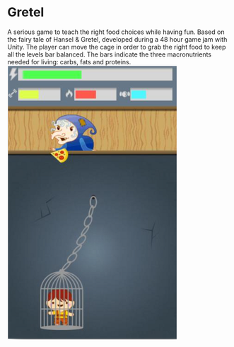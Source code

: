 # Gretel
A serious game to teach the right food choices while having fun.
Based on the fairy tale of Hansel & Gretel, developed during a 48 hour game jam with Unity.
The player can move the cage in order to grab the right food to keep all the levels bar balanced.
The bars indicate the three macronutrients needed for living: carbs, fats and proteins.
![](gretelSnap.PNG)
